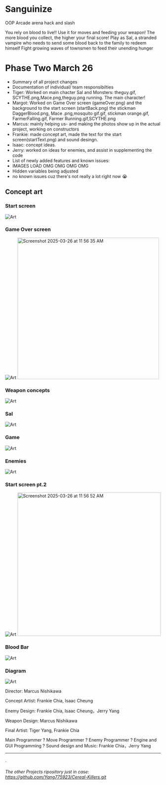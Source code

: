 # Sanguinize

OOP Arcade arena hack and slash

You rely on blood to live!! Use it for moves and feeding your weapon!
The more blood you collect, the higher your final score!
Play as Sal, a stranded vampire who needs to send some blood back to the family to redeem himself
Fight growing waves of townsmen to feed their unending hunger


# Phase Two March 26
* Summary of all project changes
* Documentation of individual/ team responsibilties
 * Tiger: Worked on main chacter Sal and Monsters: theguy.gif, SCYTHE.png,Mace.png,theguy.png running. The main character!
  * Margot: Worked on Game Over screen (gameOver.png) and the background to the start screen (startBack.png) the stickman 
   DaggerBlood.png, Mace .png,mosquito gif.gif, stickman orange.gif, FarmerFalling.gif, Farmer Running.gif,SCYTHE.png
  * Marcus: mainly helping us- and making the photos show up in the actual project, working on constructors
  * Frankie: made concept art, made the text for the start screen(startText.png) and sound desingn.
  * Isaac: concept ideas.
  * Jerry: worked on ideas for enemies, and assist in supplementing the code
* List of newly added features and known issues:
 * IMAGES LOAD OMG OMG OMG OMG
 * Hidden variables being adjusted
 * no known issues cuz there's not really a lot right now 😭

## Concept art
### Start screen

![Art](https://github.com/fugu2000/sanguinize/blob/main/assets/Sang.jpg?raw=true)

### Game Over screen

![Art](https://github.com/fugu2000/sanguinize/blob/main/assets/Gameover.jpg?raw=true)
<img width="458" alt="Screenshot 2025-03-26 at 11 56 35 AM" src="https://github.com/user-attachments/assets/6859e380-6dc2-4640-aee2-dc37b4b05f5b" />


### Weapon concepts

![Art](https://github.com/fugu2000/sanguinize/blob/main/assets/Weapons.png?raw=true)

### Sal

![Art](https://github.com/fugu2000/sanguinize/blob/main/assets/Sal.png?raw=true)

### Game

![Art](https://github.com/fugu2000/sanguinize/blob/main/assets/Game.png?raw=true)

### Enemies

![Art](https://github.com/fugu2000/sanguinize/blob/main/assets/Enemies.png?raw=true)

### Start screen pt.2 

![Art](https://github.com/fugu2000/sanguinize/blob/main/assets/Start2.png?raw=true)
<img width="464" alt="Screenshot 2025-03-26 at 11 56 52 AM" src="https://github.com/user-attachments/assets/2746b1e5-c302-4965-90e6-3fbdfd429329" />

### Blood Bar

![Art](https://github.com/fugu2000/sanguinize/blob/main/assets/bloodBar.png?raw=true)


### Diagram

![Art](https://github.com/fugu2000/sanguinize/blob/main/assets/Diagram.png?raw=true)


Director:  Marcus Nishikawa

Concept Artist: Frankie Chia, Isaac Cheung

Enemy Design: Frankie Chia, Isaac Cheung，Jerry Yang

Weapon Design: Marcus Nishikawa

Final Artist: Tiger Yang, Frankie Chia

Main Programmer
?
Move Programmer
?
Enemy Programmer
?
Engine  and GUI Programming
?
Sound design and Music: Frankie Chia，Jerry Yang

------------------------------------------------------------------------------------
.



###### The other Projects ripository just in case: https://github.com/Yang775923/Cereal-Killers.git


